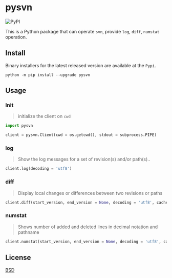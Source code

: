 # pysvn

![PyPI](https://img.shields.io/pypi/v/pysvn)

This is a Python package that can operate `svn`, provide `log`, `diff`, `numstat` operation.

## Install

Binary installers for the latest released version are available at the `Pypi`.

```
python -m pip install --upgrade pysvn
```

## Usage

### Init

> initialize the client on `cwd`

```python
import pysvn

client = pysvn.Client(cwd = os.getcwd(), stdout = subprocess.PIPE)
```

### log

> Show the log messages for a set of revision(s) and/or path(s)..

```python
client.log(decoding = 'utf8')
```

### diff

> Display local changes or differences between two revisions or paths

```python
client.diff(start_version, end_version = None, decoding = 'utf8', cache = False)
```

### numstat

> Shows number of added and deleted lines in decimal notation and pathname

```python
client.numstat(start_version, end_version = None, decoding = 'utf8', cache = False)
```

## License

[BSD](https://github.com/leafvmaple/pysvn/blob/main/LICENSE)